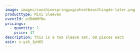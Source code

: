 ```yaml
---
image: images/sunshinespringyugiohsetbeasthingde-later.png
producttype: Mini Sleeves
eventId: eUBdWMfNo
pricings:
  - quantity: 1
    price: 47
description: this is a two sleeve set, 60 pieces each
asin: s-ys6_JpH65
---
```

